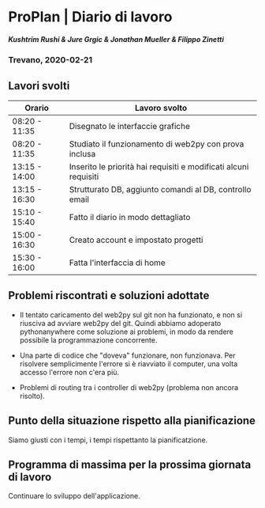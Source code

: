 # ProPlan | Diario di lavoro
##### Kushtrim Rushi & Jure Grgic & Jonathan Mueller & Filippo Zinetti
### Trevano, 2020-02-21

## Lavori svolti

| Orario        | Lavoro svolto |
|---------------|---------------|
| 08:20 - 11:35 | Disegnato le interfaccie grafiche |
| 08:20 - 11:35 | Studiato il funzionamento di web2py con prova inclusa |
| 13:15 - 14:00 | Inserito le priorità hai requisiti e modificati alcuni requisiti |
| 13:15 - 16:30 | Strutturato DB, aggiunto comandi al DB, controllo email|
| 15:10 - 15:40 | Fatto il diario in modo dettagliato |
| 15:00 - 16:30 | Creato account e impostato progetti |
| 15:30 - 16:00 | Fatta l'interfaccia di home |

##  Problemi riscontrati e soluzioni adottate

 - Il tentato caricamento del web2py sul git non ha funzionato, e non si riusciva ad avviare web2py del git. Quindi abbiamo adoperato pythonanywhere come soluzione ai problemi, in modo da rendere possibile la programmazione concorrente.

 - Una parte di codice che "doveva" funzionare, non funzionava. Per risolvere semplicimente l'errore si è riavviato il computer, una volta accesso l'errore non c'era più.

 - Problemi di routing tra i controller di web2py (problema non ancora risolto).

##  Punto della situazione rispetto alla pianificazione

Siamo giusti con i tempi, i tempi rispettanto la pianificatzione.

## Programma di massima per la prossima giornata di lavoro

Continuare lo sviluppo dell'applicazione.